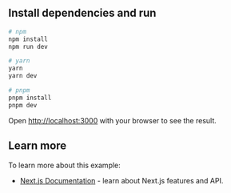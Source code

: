 ## Install dependencies and run

```bash
# npm
npm install
npm run dev

# yarn
yarn
yarn dev

# pnpm
pnpm install
pnpm dev
```

Open [http://localhost:3000](http://localhost:3000) with your browser to see the result.

## Learn more

To learn more about this example:

- [Next.js Documentation](https://nextjs.org/docs) - learn about Next.js features and API.
